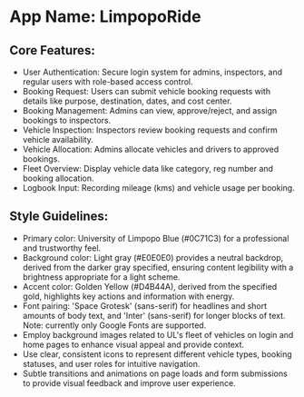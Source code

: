 # **App Name**: LimpopoRide

## Core Features:

- User Authentication: Secure login system for admins, inspectors, and regular users with role-based access control.
- Booking Request: Users can submit vehicle booking requests with details like purpose, destination, dates, and cost center.
- Booking Management: Admins can view, approve/reject, and assign bookings to inspectors.
- Vehicle Inspection: Inspectors review booking requests and confirm vehicle availability.
- Vehicle Allocation: Admins allocate vehicles and drivers to approved bookings.
- Fleet Overview: Display vehicle data like category, reg number and booking allocation.
- Logbook Input: Recording mileage (kms) and vehicle usage per booking.

## Style Guidelines:

- Primary color: University of Limpopo Blue (#0C71C3) for a professional and trustworthy feel.
- Background color: Light gray (#E0E0E0) provides a neutral backdrop, derived from the darker gray specified, ensuring content legibility with a brightness appropriate for a light scheme.
- Accent color: Golden Yellow (#D4B44A), derived from the specified gold, highlights key actions and information with energy.
- Font pairing: 'Space Grotesk' (sans-serif) for headlines and short amounts of body text, and 'Inter' (sans-serif) for longer blocks of text. Note: currently only Google Fonts are supported.
- Employ background images related to UL's fleet of vehicles on login and home pages to enhance visual appeal and provide context.
- Use clear, consistent icons to represent different vehicle types, booking statuses, and user roles for intuitive navigation.
- Subtle transitions and animations on page loads and form submissions to provide visual feedback and improve user experience.